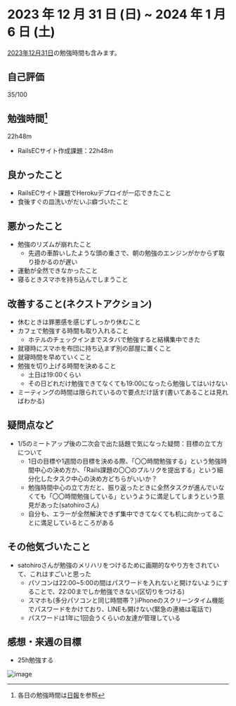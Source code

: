 # 2023 年 12 月 31 日 (日) ~ 2024 年 1 月 6 日 (土)

[2023年12月31日](https://github.com/nil-ramuda/weekly_report/blob/main/2023/31.md)の勉強時間も含みます。

## 自己評価
35/100

## 勉強時間[^1]
22h48m
- RailsECサイト作成課題：22h48m
[^1]: 各日の勉強時間は[日報](https://github.com/nil-ramuda/daily_report)を参照

## 良かったこと
- RailsECサイト課題でHerokuデプロイが一応できたこと
- 食後すぐの皿洗いがだいぶ癖づいたこと

## 悪かったこと
- 勉強のリズムが崩れたこと
  - 先週の車酔いしたような頭の重さで、朝の勉強のエンジンがかからず取り掛かるのが遅い
- 運動が全然できなかったこと
- 寝るときスマホを持ち込んでしまうこと

## 改善すること(ネクストアクション)
- 休むときは罪悪感を感じずしっかり休むこと
- カフェで勉強する時間も取り入れること
    - ホテルのチェックインまでスタバで勉強すると結構集中できた
- 就寝時にスマホを布団に持ち込まず別の部屋に置くこと
- 就寝時間を早めていくこと
- 勉強を切り上げる時間を決めること
    - 土日は19:00くらい
    - その日どれだけ勉強できてなくても19:00になったら勉強してはいけない
- ミーティングの時間は限られているので要点だけ話す(書いてあることは見ればわかる)

## 疑問点など
- 1/5のミートアップ後の二次会で出た話題で気になった疑問：目標の立て方について
    - 1日の目標や1週間の目標を決める際、「〇〇時間勉強する」という勉強時間中心の決め方か、「Rails課題の〇〇のプルリクを提出する」という細分化したタスク中心の決め方どちらがいいか？
    - 勉強時間中心の立て方だと、振り返ったときに全然タスクが進んでいなくても「〇〇時間勉強している」というように満足してしまうという意見があった(satohiroさん)
    - 自分も、エラーが全然解決できず集中できてなくても机に向かってることに満足しているところがある

## その他気づいたこと
- satohiroさんが勉強のメリハリをつけるために画期的なやり方をされていて、これはすごいと思った
    - パソコンは22:00~5:00の間はパスワードを入れないと開けないようにすることで、22:00までしか勉強できない(区切りをつける)
    - スマホも(多分パソコンと同じ時間帯？)iPhoneのスクリーンタイム機能でパスワードをかけており、LINEも開けない(緊急の連絡は電話で)
    - パスワードは1年に1回会うくらいの友達が管理している

## 感想・来週の目標
- 25h勉強する

![image](https://github.com/nil-ramuda/weekly_report/assets/94735931/7022c89b-d65c-4aad-9bb4-9981e4dd3fc6)

